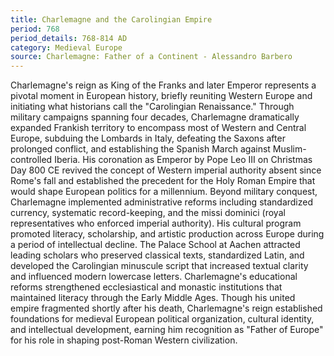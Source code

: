 ```yaml
---
title: Charlemagne and the Carolingian Empire
period: 768
period_details: 768-814 AD
category: Medieval Europe
source: Charlemagne: Father of a Continent - Alessandro Barbero
---
```

Charlemagne's reign as King of the Franks and later Emperor represents a pivotal moment in European history, briefly reuniting Western Europe and initiating what historians call the "Carolingian Renaissance." Through military campaigns spanning four decades, Charlemagne dramatically expanded Frankish territory to encompass most of Western and Central Europe, subduing the Lombards in Italy, defeating the Saxons after prolonged conflict, and establishing the Spanish March against Muslim-controlled Iberia. His coronation as Emperor by Pope Leo III on Christmas Day 800 CE revived the concept of Western imperial authority absent since Rome's fall and established the precedent for the Holy Roman Empire that would shape European politics for a millennium. Beyond military conquest, Charlemagne implemented administrative reforms including standardized currency, systematic record-keeping, and the missi dominici (royal representatives who enforced imperial authority). His cultural program promoted literacy, scholarship, and artistic production across Europe during a period of intellectual decline. The Palace School at Aachen attracted leading scholars who preserved classical texts, standardized Latin, and developed the Carolingian minuscule script that increased textual clarity and influenced modern lowercase letters. Charlemagne's educational reforms strengthened ecclesiastical and monastic institutions that maintained literacy through the Early Middle Ages. Though his united empire fragmented shortly after his death, Charlemagne's reign established foundations for medieval European political organization, cultural identity, and intellectual development, earning him recognition as "Father of Europe" for his role in shaping post-Roman Western civilization. 